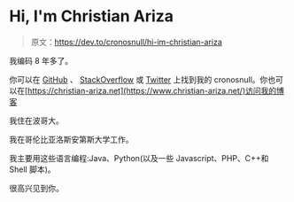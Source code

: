 # Hi, I'm Christian Ariza

> 原文：<https://dev.to/cronosnull/hi-im-christian-ariza>

我编码 8 年多了。

你可以在 [GitHub](https://github.com/cronosnull) 、 [StackOverflow](http://stackoverflow.com/users/356675/cronosnull) 或 [Twitter](https://twitter.com/cronosnull) 上找到我的 cronosnull。你也可以在[https://christian-ariza.net](https://www.christian-ariza.net/)访问我的博客

我住在波哥大。

我在哥伦比亚洛斯安第斯大学工作。

我主要用这些语言编程:Java、Python(以及一些 Javascript、PHP、C++和 Shell 脚本)。

很高兴见到你。